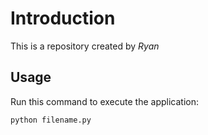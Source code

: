 # Introduction

This is a repository created by *Ryan*

## Usage

Run this command to execute the application:

`python filename.py`

 

```
